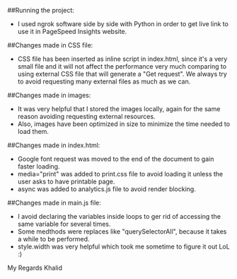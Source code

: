 ##Running the project:

- I used ngrok software side by side with Python in order to get live link to use it in PageSpeed Insights website.


##Changes made in CSS file:

- CSS file has been inserted as inline script in index.html, since it's a very small file and it will not affect the performance very much
comparing to using external CSS file that will generate a "Get request". We always try to avoid requesting many external files 
as much as we can.


##Changes made in images:

- It was very helpful that I stored the images locally, again for the same reason avoiding requesting external resources.
- Also, images have been optimized in size to minimize the time needed to load them.



##Changes made in index.html:

- Google font request was moved to the end of the document to gain faster loading.
- media="print" was added to print.css file to avoid loading it unless the user asks to have printable page.
- async was added to analytics.js file to avoid render blocking.


##Changes made in main.js file:

- I avoid declaring the variables inside loops to ger rid of accessing the same variable for several times.
- Some medthods were replaces like "querySelectorAll", because it takes a while to be performed. 
- style.width was very helpful which took me sometime to figure it out LoL :)



My Regards
Khalid 

